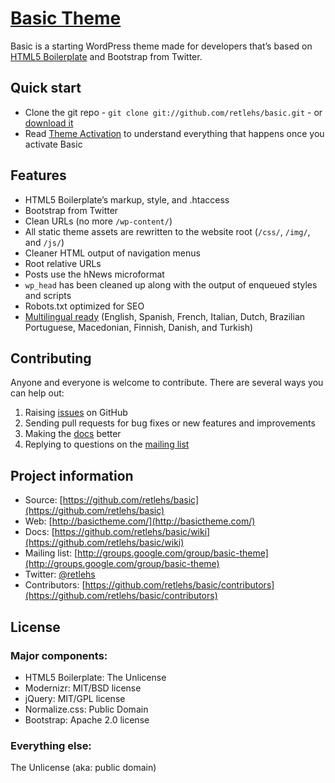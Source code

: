 # [Basic Theme](http://basictheme.com/)

Basic is a starting WordPress theme made for developers that’s based on [HTML5 Boilerplate](http://html5boilerplate.com/) and Bootstrap from Twitter.

## Quick start

* Clone the git repo - `git clone git://github.com/retlehs/basic.git` - or [download it](https://github.com/retlehs/basic/zipball/master)
* Read [Theme Activation](https://github.com/retlehs/basic/wiki/Theme-activation) to understand everything that happens once you activate Basic

## Features

* HTML5 Boilerplate’s markup, style, and .htaccess
* Bootstrap from Twitter
* Clean URLs (no more `/wp-content/`)
* All static theme assets are rewritten to the website root (`/css/`, `/img/`, and `/js/`)
* Cleaner HTML output of navigation menus
* Root relative URLs
* Posts use the hNews microformat
* `wp_head` has been cleaned up along with the output of enqueued styles and scripts
* Robots.txt optimized for SEO
* [Multilingual ready](http://www.basictheme.com/wpml/) (English, Spanish, French, Italian, Dutch, Brazilian Portuguese, Macedonian, Finnish, Danish, and Turkish)

## Contributing

Anyone and everyone is welcome to contribute. There are several ways you can help out:

1. Raising [issues](https://github.com/retlehs/basic/issues) on GitHub
2. Sending pull requests for bug fixes or new features and improvements
3. Making the [docs](https://github.com/retlehs/basic/wiki) better
4. Replying to questions on the [mailing list](http://groups.google.com/group/basic-theme)

## Project information

* Source: [https://github.com/retlehs/basic](https://github.com/retlehs/basic)
* Web: [http://basictheme.com/](http://basictheme.com/)
* Docs: [https://github.com/retlehs/basic/wiki](https://github.com/retlehs/basic/wiki)
* Mailing list: [http://groups.google.com/group/basic-theme](http://groups.google.com/group/basic-theme)
* Twitter: [@retlehs](https://twitter.com/#!/retlehs)
* Contributors: [https://github.com/retlehs/basic/contributors](https://github.com/retlehs/basic/contributors)

## License

### Major components:

* HTML5 Boilerplate: The Unlicense
* Modernizr: MIT/BSD license
* jQuery: MIT/GPL license
* Normalize.css: Public Domain
* Bootstrap: Apache 2.0 license

### Everything else:

The Unlicense (aka: public domain)